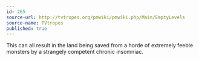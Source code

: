 ```yaml
---
id: 265
source-url: http://tvtropes.org/pmwiki/pmwiki.php/Main/EmptyLevels
source-name: TVtropes
published: true
---
```


<p>This can all result in the land being saved from a horde of extremely feeble monsters by a strangely competent chronic insomniac.</p>



